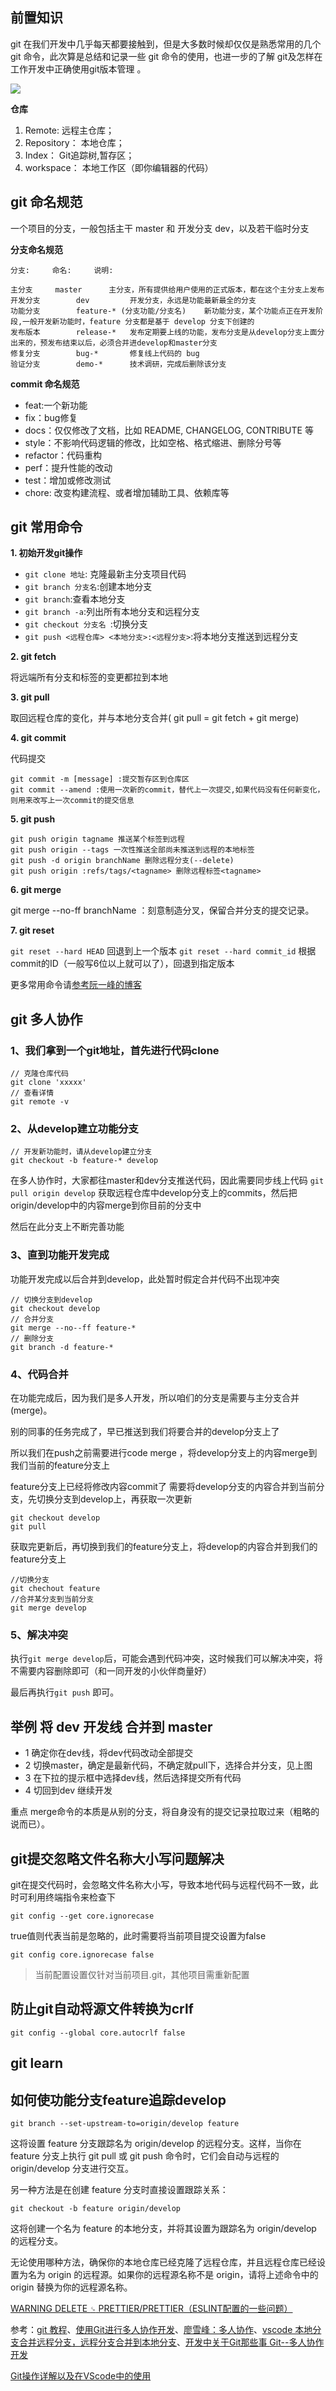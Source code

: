 ## 前置知识

git 在我们开发中几乎每天都要接触到，但是大多数时候却仅仅是熟悉常用的几个 git 命令，此次算是总结和记录一些 git 命令的使用，也进一步的了解 git及怎样在工作开发中正确使用git版本管理 。

![](https://i.loli.net/2020/06/06/UpLvKRZwyW1eG9o.jpg)

**仓库**
1.  Remote: 远程主仓库；
2.  Repository： 本地仓库；
3.  Index： Git追踪树,暂存区；
4.  workspace： 本地工作区（即你编辑器的代码）

## git 命名规范
一个项目的分支，一般包括主干 master 和 开发分支 dev，以及若干临时分支

**分支命名规范**

```
分支:		命名:		说明:
 
主分支		master		主分支，所有提供给用户使用的正式版本，都在这个主分支上发布
开发分支		dev 		开发分支，永远是功能最新最全的分支
功能分支		feature-* (分支功能/分支名)	新功能分支，某个功能点正在开发阶段,一般开发新功能时，feature 分支都是基于 develop 分支下创建的
发布版本		release-*	发布定期要上线的功能，发布分支是从develop分支上面分出来的，预发布结束以后，必须合并进develop和master分支
修复分支		bug-*		修复线上代码的 bug
验证分支		demo-*      技术调研，完成后删除该分支
```
**commit 命名规范**

- feat:一个新功能
- fix：bug修复
- docs：仅仅修改了文档，比如 README, CHANGELOG, CONTRIBUTE 等
- style：不影响代码逻辑的修改，比如空格、格式缩进、删除分号等
- refactor：代码重构
- perf：提升性能的改动
- test：增加或修改测试
- chore: 改变构建流程、或者增加辅助工具、依赖库等

## git 常用命令

**1.  初始开发git操作**
   -  ```git clone 地址```: 克隆最新主分支项目代码 
   -  ```git branch 分支名```:创建本地分支
   -  ```git branch```:查看本地分支
   -  ```git branch -a```:列出所有本地分支和远程分支
   -  ```git checkout 分支名 ```:切换分支
   -  ```git push <远程仓库> <本地分支>:<远程分支>```:将本地分支推送到远程分支

**2.  git fetch**

将远端所有分支和标签的变更都拉到本地

**3.  git pull**

取回远程仓库的变化，并与本地分支合并( git pull = git fetch + git merge)

**4.  git commit**

代码提交
```
git commit -m [message] :提交暂存区到仓库区
git commit --amend :使用一次新的commit，替代上一次提交,如果代码没有任何新变化，则用来改写上一次commit的提交信息
```

**5.  git push**
```
git push origin tagname 推送某个标签到远程
git push origin --tags 一次性推送全部尚未推送到远程的本地标签
git push -d origin branchName 删除远程分支(--delete)
git push origin :refs/tags/<tagname> 删除远程标签<tagname>
```
<!-- ![](https://i.loli.net/2020/06/06/HbBJMf6axrp5nWk.jpg) -->
**6.  git merge**

git merge --no-ff branchName ：刻意制造分叉，保留合并分支的提交记录。

**7.  git reset** 
   
```git reset --hard HEAD``` 回退到上一个版本
```git reset --hard commit_id``` 根据commit的ID（一般写6位以上就可以了），回退到指定版本

更多常用命令请[参考阮一峰的博客](http://www.ruanyifeng.com/blog/2015/12/git-cheat-sheet.html)

## git 多人协作

### 1、我们拿到一个git地址，首先进行代码clone
```
// 克隆仓库代码
git clone 'xxxxx'
// 查看详情
git remote -v
```
### 2、从develop建立功能分支
```
// 开发新功能时，请从develop建立分支
git checkout -b feature-* develop
```
在多人协作时，大家都往master和dev分支推送代码，因此需要同步线上代码
```git pull origin develop``` 获取远程仓库中develop分支上的commits，然后把origin/develop中的内容merge到你目前的分支中

然后在此分支上不断完善功能

### 3、直到功能开发完成
功能开发完成以后合并到develop，此处暂时假定合并代码不出现冲突
```
// 切换分支到develop
git checkout develop
// 合并分支
git merge --no--ff feature-*
// 删除分支
git branch -d feature-*
```
### 4、代码合并
在功能完成后，因为我们是多人开发，所以咱们的分支是需要与主分支合并(merge)。

别的同事的任务完成了，早已推送到我们将要合并的develop分支上了

所以我们在push之前需要进行code merge ，将develop分支上的内容merge到我们当前的feature分支上

feature分支上已经将修改内容commit了 需要将develop分支的内容合并到当前分支，先切换分支到develop上，再获取一次更新
```
git checkout develop
git pull
```
获取完更新后，再切换到我们的feature分支上，将develop的内容合并到我们的feature分支上
```
//切换分支
git chechout feature
//合并某分支到当前分支
git merge develop
```
### 5、解决冲突
执行```git merge develop```后，可能会遇到代码冲突，这时候我们可以解决冲突，将不需要内容删除即可（和一同开发的小伙伴商量好）

最后再执行```git push``` 即可。


## 举例 将 dev 开发线 合并到 master

- 1 确定你在dev线，将dev代码改动全部提交
- 2 切换master，确定是最新代码，不确定就pull下，选择合并分支，见上图
- 3 在下拉的提示框中选择dev线，然后选择提交所有代码
- 4 切回到dev 继续开发

重点 merge命令的本质是从别的分支，将自身没有的提交记录拉取过来（粗略的说而已）。

## git提交忽略文件名称大小写问题解决
git在提交代码时，会忽略文件名称大小写，导致本地代码与远程代码不一致，此时可利用终端指令来检查下

```
git config --get core.ignorecase
```

true值则代表当前是忽略的，此时需要将当前项目提交设置为false

```
git config core.ignorecase false
```

>当前配置设置仅针对当前项目.git，其他项目需重新配置


## 防止git自动将源文件转换为crlf

```
git config --global core.autocrlf false
```



## git learn

[](https://oschina.gitee.io/learn-git-branching/)

## 如何使功能分支feature追踪develop

```
git branch --set-upstream-to=origin/develop feature
```

这将设置 feature 分支跟踪名为 origin/develop 的远程分支。这样，当你在 feature 分支上执行 git pull 或 git push 命令时，它们会自动与远程的 origin/develop 分支进行交互。

另一种方法是在创建 feature 分支时直接设置跟踪关系：

```
git checkout -b feature origin/develop
```

这将创建一个名为 feature 的本地分支，并将其设置为跟踪名为 origin/develop 的远程分支。

无论使用哪种方法，确保你的本地仓库已经克隆了远程仓库，并且远程仓库已经设置为名为 origin 的远程源。如果你的远程源名称不是 origin，请将上述命令中的 origin 替换为你的远程源名称。


[WARNING DELETE `␍` PRETTIER/PRETTIER（ESLINT配置的一些问题）](https://www.freesion.com/article/4532642129/)

参考：[git 教程](https://juejin.im/post/5c67e70bf265da2de33f127c)、[使用Git进行多人协作开发](https://juejin.im/post/5ecb6b41f265da770d3dae6e)、[廖雪峰：多人协作](https://www.liaoxuefeng.com/wiki/896043488029600/900375748016320)、[vscode 本地分支合并远程分支，远程分支合并到本地分支](https://blog.csdn.net/qq_41732963/article/details/119942560)、[开发中关于Git那些事
](https://www.cnblogs.com/chao8888/p/7803732.html#4-%E5%88%86%E6%94%AF%E7%AE%A1%E7%90%86)
[Git--多人协作开发](https://blog.csdn.net/m0_61560468/article/details/131624036)

[Git操作详解以及在VScode中的使用](https://blog.csdn.net/qq_42688495/article/details/109538723)

